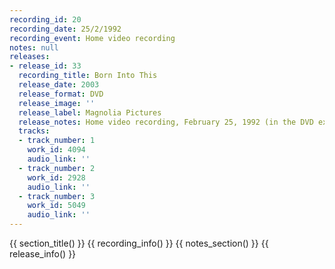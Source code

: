 ```yaml
---
recording_id: 20
recording_date: 25/2/1992
recording_event: Home video recording
notes: null
releases:
- release_id: 33
  recording_title: Born Into This
  release_date: 2003
  release_format: DVD
  release_image: ''
  release_label: Magnolia Pictures
  release_notes: Home video recording, February 25, 1992 (in the DVD extras)
  tracks:
  - track_number: 1
    work_id: 4094
    audio_link: ''
  - track_number: 2
    work_id: 2928
    audio_link: ''
  - track_number: 3
    work_id: 5049
    audio_link: ''
---
```


{{ section_title() }}
{{ recording_info() }}
{{ notes_section() }}
{{ release_info() }}
